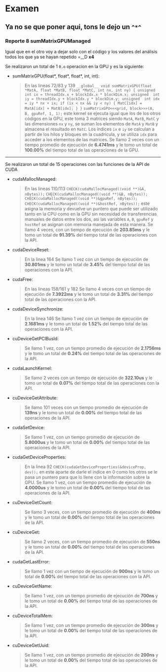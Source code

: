 ﻿# Examen

Ya no se que poner aqui, tons le dejo un `^*^`
---
### Reporte 8  sumMatrixGPUManaged
Igual que en el otro voy a dejar solo con el código y los valores del análisis todos los que ya se hayan repetido =,,,D  **x4**

Se realizaron un total de 1 `0.o` operacion en la GPU y es la siguiente:

- sumMatrixGPU(float*, float*, float*, int, int):
	> En las lineas 72/83 y 139 
	``__global__ void sumMatrixGPU(float *MatA, float *MatB, float *MatC, int nx, int ny) { unsigned  int ix = threadIdx.x + blockIdx.x * blockDim.x; unsigned  int iy = threadIdx.y + blockIdx.y * blockDim.y; unsigned  int idx = iy * nx + ix; if (ix < nx && iy < ny) { MatC[idx] = MatA[idx] + MatB[idx]; } }``
``sumMatrixGPU<<<grid, block>>>(A, B, gpuRef, 1, 1);``
este kernel se ejecuta igual que los de los otros códigos en la GPU, este toma 3 matrices siendo `MatA`, `MatB`, `MatC` y las dimensiones `nx` y `ny`, se suman los elementos de `MatA` y `MatB` y almacena el resultado en `MatC`. Los índices `ix` e `iy` se calculan a partir de los hilos y bloques en la cuadrícula, y se utiliza `idx` para acceder a los elementos de las matrices. Se llamo 2 veces con un tiempo promedio de ejecución de **6.4741ms** y le tomo un total de **100.00%** del tiempo total de las operaciones de la GPU.

---

Se realizaron un total de 15 operaciones con las funciones de la API de CUDA

- cudaMallocManaged:
	> En las lineas 110/113
``CHECK(cudaMallocManaged((void **)&A, nBytes));`` ``CHECK(cudaMallocManaged((void **)&B, nBytes));`` ``CHECK(cudaMallocManaged((void **)&gpuRef, nBytes));`` ``CHECK(cudaMallocManaged((void **)&hostRef, nBytes));``
este asigna la memoria y devuelve un puntero que puede ser utilizado tanto en la CPU como en la GPU sin necesidad de transferencias manuales de datos entre los dos, asi las variables `A`, `B`, `gpuRef` y `hostRef` se asignan con memoria manejada de esta manera. Se llamo 4 veces, con un tiempo de ejecución de **203.85ms** y le tomo un total de **91.39%** del tiempo total de las operaciones con la API.

- cudaDeviceReset:
	> En la linea 164 Se llamo 1 vez con un tiempo de ejecución de **30.801ms** y le tomo un total de **3.45%** del tiempo total de las operaciones con la API.

- cudaFree:
	> En las lineas 158/161 y 182 Se llamo 4 veces con un tiempo de ejecución de **7.3922ms** y le tomo un total de **3.31%** del tiempo total de las operaciones con la API.

-   cudaDeviceSynchronize:
    > En la linea 146 Se llamo 1 vez con un tiempo de ejecución de  **2.1681ms**  y le tomo un total de  **1.52%**  del tiempo total de las operaciones con la API.

- cuDeviceGetPCIBusId:
	> Se llamo 1 vez, con un tiempo promedio de ejecución de **2.1756ms** y le tomo un total de **0.24%** del tiempo total de las operaciones de la API.

- cudaLaunchKernel:
	> Se llamo 2 veces con un tiempo de ejecución de **322.10us** y le tomo un total de **0.07%** del tiempo total de las operaciones con la API.

- cuDeviceGetAttribute:
	> Se llamo 101 veces con un tiempo promedio de ejecución de **139ns** y le tomo un total de **0.00%** del tiempo total de las operaciones de la API.

- cudaSetDevice:
	> Se llamo 1 vez, con un tiempo promedio de ejecución de **5.8000us** y le tomo un total de **0.00%** del tiempo total de las operaciones de la API.

- cudaGetDeviceProperties:
	> En la linea 92 ``CHECK(cudaGetDeviceProperties(&deviceProp, dev));``
	en este aparte de darle el indice en 0 como los otros se le pasa un puntero para que lo llene con la información sobre la GPU. Se llamo 1 vez, con un tiempo promedio de ejecución de **4.0000us** y le tomo un total de **0.00%** del tiempo total de las operaciones de la API.

-   cuDeviceGetCount:
    > Se llamo 3 veces, con un tiempo promedio de ejecución de  **400ns**  y le tomo un total de  **0.00%**  del tiempo total de las operaciones de la API.

-   cuDeviceGet:
    > Se llamo 2 veces, con un tiempo promedio de ejecución de  **550ns**  y le tomo un total de  **0.00%**  del tiempo total de las operaciones de la API.

-   cudaGetLastError:
    > Se llamo 1 vez con un tiempo de ejecución de  **900ns**  y le tomo un total de  **0.00%**  del tiempo total de las operaciones con la API.

-   cuDeviceGetName:
    > Se llamo 1 vez, con un tiempo promedio de ejecución de  **700ns**  y le tomo un total de  **0.00%**  del tiempo total de las operaciones de la API.
    
-   cuDeviceTotalMem:
    > Se llamo 1 vez, con un tiempo promedio de ejecución de  **300ns**  y le tomo un total de  **0.00%**  del tiempo total de las operaciones de la API.
    
-   cuDeviceGetUuid:
    > Se llamo 1 vez, con un tiempo promedio de ejecución de  **200ns**  y le tomo un total de  **0.00%**  del tiempo total de las operaciones de la API.
